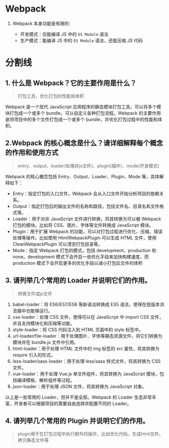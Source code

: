 # Webpack

1. Webpack 本身功能是有限的:

   - 开发模式：仅能编译 JS 中的 `ES Module` 语法
   - 生产模式：能编译 JS 中的 `ES Module` 语法，还能压缩 JS 代码

   

# 分割线

## 1. 什么是 Webpack？它的主要作用是什么？

>打包工具，优化打包的性能和体积

Webpack 是一个现代 JavaScript 应用程序的静态模块打包工具，可以将多个模块打包成一个或多个 bundle，可以自定义各种打包流程。Webpack 的主要作用是将项目中的多个文件打包成一个或多个 bundle，并优化打包过程中的性能和体积。

## 2.Webpack 的核心概念是什么？请详细解释每个概念的作用和使用方式

>entry、output、loader(处理非js文件)、plugin(插件)、mode(开发模式)

Webpack 的核心概念包括 Entry、Output、Loader、Plugin、Mode 等，具体解释如下：

- Entry：指定打包的入口文件，Webpack 会从入口文件开始分析项目的依赖关系。
- Output：指定打包后的输出文件的名称和路径，包括文件名、目录名和文件格式等。
- Loader：用于对非 JavaScript 文件进行转换，将其转换为可以被 Webpack 打包的模块。比如将 CSS、图片、字体等文件转换成 JavaScript 模块。
- Plugin：用于扩展 Webpack 的功能，可以对打包过程进行优化、压缩、错误处理等操作。比如使用 HtmlWebpackPlugin 可以生成 HTML 文件，使用 CleanWebpackPlugin 可以清空打包目录等。
- Mode：指定 Webpack 打包的模式，包括 development、production 和 none。development 模式下会开启一些优化手段来加快构建速度，而 production 模式下会开启更多的优化手段以减小打包后文件的体积

## 3. 请列举几个常用的 Loader 并说明它们的作用。

>转换文件成js文件

1. babel-loader：将 ES6/ES7/ES8 等新语法转换成 ES5 语法，使得在低版本浏览器中也能够运行。
2. css-loader：处理 CSS 文件，使得可以在 JavaScript 中 import CSS 文件，并且支持模块化和压缩等功能。
3. style-loader：将 CSS 代码注入到 HTML 页面中的 style 标签中。
4. url-loader/file-loader：用于处理图片、字体等静态资源文件，将它们转换为模块并在 bundle.js 文件中引用。
5. html-loader：用于处理 HTML 文件中的 img 标签的 src 属性，将其转换为 require 引入的形式。
6. less-loader/sass-loader：用于处理 less/sass 样式文件，将其转换为 CSS 文件。
7. vue-loader：用于处理 Vue.js 单文件组件，将其转换为 JavaScript 模块，包括编译模板、解析组件等过程。
8. json-loader：用于处理 JSON 文件，将其转换为 JavaScript 对象。

以上是一些常用的 Loader，但并不是全部。Webpack 的 Loader 生态非常丰富，开发者可以根据项目的需要自由选择并配置不同的 Loader。

## 4. 请列举几个常用的 Plugin 并说明它们的作用。

> plugin用于在打包过程中执行额外的操作，比如优化代码，生成html文件，拷贝静态文件等